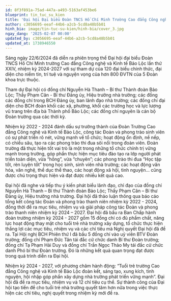 ```yaml
---
id: 8f3f891a-75ad-447a-a493-5163af453be6
blueprint: tin_tuc_su_kien
title: 'Đại hội Đại biểu Đoàn TNCS Hồ Chí Minh Trường Cao đẳng Công nghệ và Kinh tế Bảo Lộc Lần thứ XXIV, nhiệm kỳ 2024 - 2027'
author: c3056695-eeaf-44b6-a2cb-5cd8a48b5b01
hinh_bia: image/tin-tuc-su-kien/hinh-bia/cover_3.jpg
ngay_dang: '2025-02-07 00:00'
updated_by: c3056695-eeaf-44b6-a2cb-5cd8a48b5b01
updated_at: 1738946550
---
```

Sáng ngày 22/6/2024 đã diễn ra phiên trọng thể Đại hội đại biểu Đoàn TNCS Hồ Chí Minh trường Cao đẳng Công nghệ và Kinh tế Bảo Lộc lần thứ XXIV, nhiệm kỳ 2024-2027 với sự tham dự của 120 đại biểu chính thức, đại diện cho niềm tin, trí tuệ và nguyện vọng của hơn 800 ĐVTN của 5 Đoàn khoa trực thuộc.

Tham dự Đại hội có đồng chí Nguyễn Hà Thanh – Bí thư Thành đoàn Bảo Lộc; Thầy Phạm Cân - Bí thư Đảng ủy, Hiệu trưởng nhà trường; các đồng các đồng chí trong BCH Đảng ủy, ban lãnh đạo nhà trường; các đồng chí đại diện cho BCH đoàn khối các xã, phường, khối các trường học và lực lượng vũ trang trên địa bà Thành phố Bảo Lộc;  các đồng chí nguyên là cán bộ Đoàn trường qua các thời kỳ.

Nhiệm kỳ 2022 - 2024 đánh dấu sự trưởng thành của Đoàn Trường Cao đẳng Công nghệ và Kinh tế Bảo Lộc, công tác Đoàn và phong trào sinh viên có sự phát triển rõ nét, vững mạnh về tổ chức; hoạt động ổn định, nề nếp, có chiều sâu, tạo ra các phong trào thi đua sôi nổi trong đoàn viên. Đoàn trường đã thực hiện tốt vai trò là một trong những tổ chức chính trị vững mạnh trong trường, góp phần thực hiện mục tiêu đào tạo ra lớp người phát triển toàn diện, vừa “hồng”, vừa “chuyên”; các phong trào thi đua “Học tập tốt, rèn luyện tốt” trong học sinh, sinh viên nhà trường; các hoạt động văn hóa, văn nghệ, thể dục thể thao, các hoạt động xã hội, tình nguyện… cũng được chú trọng thực hiện và đạt được nhiều kết quả cao.

Đại hội đã nghe và tiếp thu ý kiến phát biểu lãnh đạo, chỉ đạo của đồng chí Nguyễn Hà Thanh – Bí thư Thành đoàn Bảo Lộc; Thầy Phạm Cân – Bí thư Đảng ủy, Hiệu trưởng nhà trường. Đại hội đã thảo luận thông qua báo cáo tổng kết công tác Đoàn và phong trào thanh niên nhiệm kỳ 2022 - 2024, đồng thời đề ra mục tiêu, nhiệm vụ và giải pháp công tác Đoàn và phong trào thanh niên nhiệm kỳ 2024 – 2027. Đại hội đã bầu ra Ban Chấp hành đoàn trường nhiệm kỳ 2024 - 2027 gồm 15 đồng chí có đủ phẩm chất, năng lực hoạt động thay mặt cho tuổi trẻ nhà trường xây dựng, tổ chức thực hiện thắng lợi các mục tiêu, nhiệm vụ và các chỉ tiêu mà Nghị quyết Đại hội đã đề ra. Tại Hội nghị BCH Phiên thứ I đã bầu 5 đồng chí vào uỷ viên BTV Đoàn trường; đồng chí Phạm Đức Tân tái đắc cử chức danh Bí thư Đoàn trường; đồng chí Tạ Phạm Hải Duy và đồng chí Trần Ngọc Thảo My tái đắc cử chức danh Phó bí thư Đoàn trường. Đó là những kết quả quan trọng đạt được trong quá trình diễn ra Đại hội.

Nhiệm kỳ 2024 - 2027, với phương châm hành động: “Tuổi trẻ trường Cao đẳng Công nghệ và Kinh tế Bảo Lộc đoàn kết, sáng tạo, xung kích, tình nguyện, hội nhập góp phần xây dựng nhà trường phát triển vững mạnh”. Đại hội đã đề ra mục tiêu, nhiệm vụ và 12 chỉ tiêu cụ thể. Sự thành công của Đại hội tạo tiền đề cho tuổi trẻ nhà trường quyết tâm hơn nữa trong việc thực hiện các chỉ tiêu, nghị quyết trong nhiệm kỳ mới đề ra.